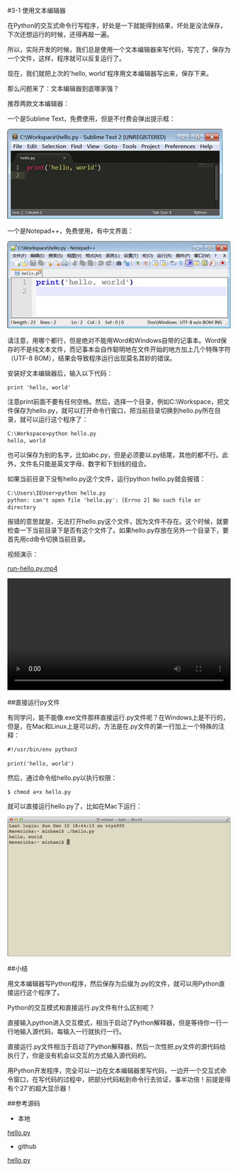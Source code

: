 #3-1 使用文本编辑器

在Python的交互式命令行写程序，好处是一下就能得到结果，坏处是没法保存，下次还想运行的时候，还得再敲一遍。

所以，实际开发的时候，我们总是使用一个文本编辑器来写代码，写完了，保存为一个文件，这样，程序就可以反复运行了。

现在，我们就把上次的'hello, world'程序用文本编辑器写出来，保存下来。

那么问题来了：文本编辑器到底哪家强？

推荐两款文本编辑器：

一个是Sublime Text，免费使用，但是不付费会弹出提示框：

![sublimetext](../image/chapter3/3-1-1.jpg)

一个是Notepad++，免费使用，有中文界面：

![notepad++](../image/chapter3/3-1-2.jpg)

请注意，用哪个都行，但是绝对不能用Word和Windows自带的记事本。Word保存的不是纯文本文件，而记事本会自作聪明地在文件开始的地方加上几个特殊字符（UTF-8 BOM），结果会导致程序运行出现莫名其妙的错误。

安装好文本编辑器后，输入以下代码：

	print 'hello, world'
注意print前面不要有任何空格。然后，选择一个目录，例如C:\Workspace，把文件保存为hello.py，就可以打开命令行窗口，把当前目录切换到hello.py所在目录，就可以运行这个程序了：

	C:\Workspace>python hello.py
	hello, world
也可以保存为别的名字，比如abc.py，但是必须要以.py结尾，其他的都不行。此外，文件名只能是英文字母、数字和下划线的组合。

如果当前目录下没有hello.py这个文件，运行python hello.py就会报错：

	C:\Users\IEUser>python hello.py
	python: can't open file 'hello.py': [Errno 2] No such file or directory


报错的意思就是，无法打开hello.py这个文件，因为文件不存在。这个时候，就要检查一下当前目录下是否有这个文件了。如果hello.py存放在另外一个目录下，要首先用cd命令切换当前目录。

视频演示：

[run-hello.py.mp4](http://asklxf.coding.me/liaoxuefeng/v/python/run-hello.py.mp4)

<video width="100%" controls="">
<source src="../video/chapter3/run-hello.py.mp4">
</video>

##直接运行py文件

有同学问，能不能像.exe文件那样直接运行.py文件呢？在Windows上是不行的，但是，在Mac和Linux上是可以的，方法是在.py文件的第一行加上一个特殊的注释：

	#!/usr/bin/env python3
	
	print('hello, world')
然后，通过命令给hello.py以执行权限：

	$ chmod a+x hello.py
就可以直接运行hello.py了，比如在Mac下运行：

![run-python-in-shell](../image/chapter3/3-1-3.jpg)

##小结

用文本编辑器写Python程序，然后保存为后缀为.py的文件，就可以用Python直接运行这个程序了。

Python的交互模式和直接运行.py文件有什么区别呢？

直接输入python进入交互模式，相当于启动了Python解释器，但是等待你一行一行地输入源代码，每输入一行就执行一行。

直接运行.py文件相当于启动了Python解释器，然后一次性把.py文件的源代码给执行了，你是没有机会以交互的方式输入源代码的。

用Python开发程序，完全可以一边在文本编辑器里写代码，一边开一个交互式命令窗口，在写代码的过程中，把部分代码粘到命令行去验证，事半功倍！前提是得有个27'的超大显示器！

##参考源码

- 本地

[hello.py](../code/chapter3/3-1-hello.py)

- github

[hello.py](https://github.com/michaelliao/learn-python3/blob/master/samples/basic/hello.py)